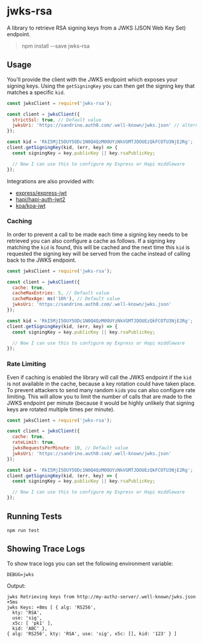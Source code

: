 # jwks-rsa

A library to retrieve RSA signing keys from a JWKS (JSON Web Key Set) endpoint.

> npm install --save jwks-rsa

## Usage

You'll provide the client with the JWKS endpoint which exposes your signing keys. Using the `getSigningKey` you can then get the signing key that matches a specific `kid`.

```js
const jwksClient = require('jwks-rsa');

const client = jwksClient({
  strictSsl: true, // Default value
  jwksUri: 'https://sandrino.auth0.com/.well-known/jwks.json' // alternatively you can pass prefetched json with `jwksContent`
});

const kid = 'RkI5MjI5OUY5ODc1N0Q4QzM0OUYzNkVGMTJDOUEzQkFCOTU3NjE2Rg';
client.getSigningKey(kid, (err, key) => {
  const signingKey = key.publicKey || key.rsaPublicKey;

  // Now I can use this to configure my Express or Hapi middleware
});
```

Integrations are also provided with:

 - [express/express-jwt](examples/express-demo)
 - [hapi/hapi-auth-jwt2](examples/hapi-demo)
 - [koa/koa-jwt](examples/koa-demo)

### Caching

In order to prevent a call to be made each time a signing key needs to be retrieved you can also configure a cache as follows. If a signing key matching the `kid` is found, this will be cached and the next time this `kid` is requested the signing key will be served from the cache instead of calling back to the JWKS endpoint.

```js
const jwksClient = require('jwks-rsa');

const client = jwksClient({
  cache: true,
  cacheMaxEntries: 5, // Default value
  cacheMaxAge: ms('10h'), // Default value
  jwksUri: 'https://sandrino.auth0.com/.well-known/jwks.json'
});

const kid = 'RkI5MjI5OUY5ODc1N0Q4QzM0OUYzNkVGMTJDOUEzQkFCOTU3NjE2Rg';
client.getSigningKey(kid, (err, key) => {
  const signingKey = key.publicKey || key.rsaPublicKey;

  // Now I can use this to configure my Express or Hapi middleware
});
```

### Rate Limiting

Even if caching is enabled the library will call the JWKS endpoint if the `kid` is not available in the cache, because a key rotation could have taken place. To prevent attackers to send many random `kid`s you can also configure rate limiting. This will allow you to limit the number of calls that are made to the JWKS endpoint per minute (because it would be highly unlikely that signing keys are rotated multiple times per minute).

```js
const jwksClient = require('jwks-rsa');

const client = jwksClient({
  cache: true,
  rateLimit: true,
  jwksRequestsPerMinute: 10, // Default value
  jwksUri: 'https://sandrino.auth0.com/.well-known/jwks.json'
});

const kid = 'RkI5MjI5OUY5ODc1N0Q4QzM0OUYzNkVGMTJDOUEzQkFCOTU3NjE2Rg';
client.getSigningKey(kid, (err, key) => {
  const signingKey = key.publicKey || key.rsaPublicKey;

  // Now I can use this to configure my Express or Hapi middleware
});
```

## Running Tests

```
npm run test
```

## Showing Trace Logs

To show trace logs you can set the following environment variable:

```
DEBUG=jwks
```

Output:

```
jwks Retrieving keys from http://my-authz-server/.well-known/jwks.json +5ms
jwks Keys: +8ms [ { alg: 'RS256',
  kty: 'RSA',
  use: 'sig',
  x5c: [ 'pk1' ],
  kid: 'ABC' },
{ alg: 'RS256', kty: 'RSA', use: 'sig', x5c: [], kid: '123' } ]
```

